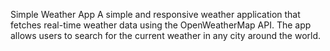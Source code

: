 Simple Weather App
A simple and responsive weather application that fetches real-time weather data using the OpenWeatherMap API.
The app allows users to search for the current weather in any city around the world.

